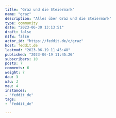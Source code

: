 ```yaml
---
title: "Graz und die Steiermark" 
name: "graz"
description: "Alles über Graz und die Steiermark"
type: community
date: "2023-06-30 13:13:51"
draft: false
nsfw: false
actor_id: "https://feddit.de/c/graz"
host: feddit.de
lastmod: "2023-06-19 11:45:48"
published: "2023-06-19 11:45:26"
subscribers: 10
posts: 7
comments: 6
weight: 7
dau: 3
wau: 3
mau: 4
instances:
- "feddit_de"
tags: 
- "feddit_de"

---
```

